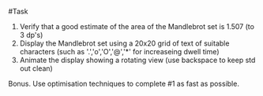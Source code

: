 #Task

1. Verify that a good estimate of the area of the Mandlebrot set is 1.507 (to 3 dp's)
2. Display the Mandlebrot set using a 20x20 grid of text of suitable characters (such as '.','o','O','@','*' for increaseing dwell time)
3. Animate the display showing a rotating view (use backspace to keep std out clean)

Bonus. Use optimisation techniques to complete #1 as fast as possible.
